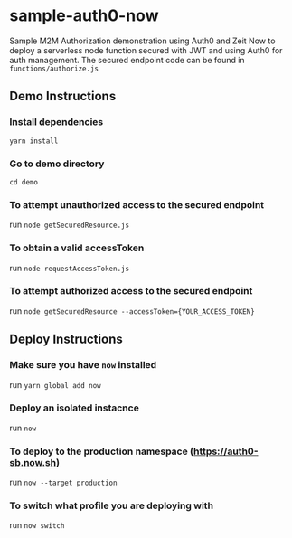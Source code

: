 # sample-auth0-now
Sample M2M Authorization demonstration using Auth0 and Zeit Now to deploy a serverless node function secured with JWT and using Auth0 for auth management. 
The secured endpoint code can be found in `functions/authorize.js`

## Demo Instructions

### Install dependencies

`yarn install`

### Go to demo directory 

`cd demo`

### To attempt unauthorized access to the secured endpoint

run `node getSecuredResource.js`

### To obtain a valid accessToken

run `node requestAccessToken.js`

### To attempt authorized access to the secured endpoint

run `node getSecuredResource --accessToken={YOUR_ACCESS_TOKEN}`


## Deploy Instructions

### Make sure you have `now` installed

run `yarn global add now`

### Deploy an isolated instacnce

run `now`

### To deploy to the production namespace (https://auth0-sb.now.sh)

run `now --target production`

### To switch what profile you are deploying with

run `now switch`
